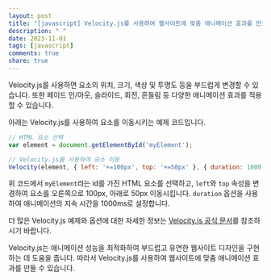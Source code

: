 ```yaml
---
layout: post
title: "[javascript] Velocity.js를 사용하여 웹사이트에 맞춤 애니메이션 효과를 만들 수 있나요?"
description: " "
date: 2023-11-01
tags: [javascript]
comments: true
share: true
---
```


Velocity.js를 사용하면 요소의 위치, 크기, 색상 및 투명도 등을 부드럽게 변경할 수 있습니다. 또한 페이드 인/아웃, 슬라이드, 회전, 흔들림 등 다양한 애니메이션 효과를 적용할 수 있습니다.

아래는 Velocity.js를 사용하여 요소를 이동시키는 예제 코드입니다.

```javascript
// HTML 요소 선택
var element = document.getElementById('myElement');

// Velocity.js를 사용하여 요소 이동
Velocity(element, { left: '+=100px', top: '+=50px' }, { duration: 1000 });
```

위 코드에서 `myElement`라는 id를 가진 HTML 요소를 선택하고, `left`와 `top` 속성을 변경하여 요소를 오른쪽으로 100px, 아래로 50px 이동시킵니다. `duration` 옵션을 사용하여 애니메이션의 지속 시간을 1000ms로 설정합니다.

더 많은 Velocity.js 예제와 옵션에 대한 자세한 정보는 [Velocity.js 공식 문서](http://velocityjs.org/)를 참조하시기 바랍니다.

Velocity.js는 애니메이션 성능을 최적화하여 부드럽고 유연한 웹사이트 디자인을 구현하는 데 도움을 줍니다. 따라서 Velocity.js를 사용하여 웹사이트에 맞춤 애니메이션 효과를 만들 수 있습니다.